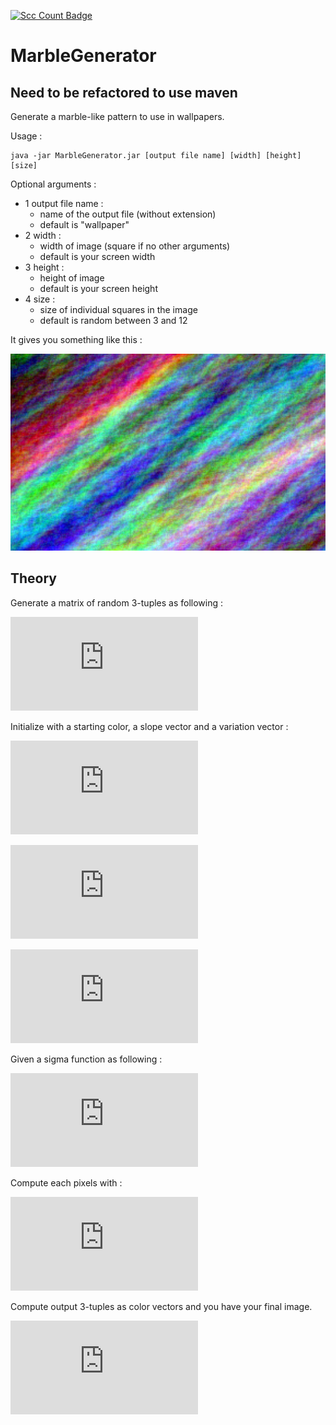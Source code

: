 [![Scc Count Badge](https://sloc.xyz/github/klemek/marblegenerator/?category=code)](https://github.com/boyter/scc/#badges-beta)

# MarbleGenerator

## Need to be refactored to use maven

Generate a marble-like pattern to use in wallpapers.

Usage :
```
java -jar MarbleGenerator.jar [output file name] [width] [height] [size]
```

Optional arguments :
* 1 output file name :
  * name of the output file (without extension)
  * default is "wallpaper"
* 2 width :
  * width of image (square if no other arguments)
  * default is your screen width
* 3 height :
  * height of image
  * default is your screen height
* 4 size :
  * size of individual squares in the image
  * default is random between 3 and 12

It gives you something like this :

![example](wallpaper.jpg)

## Theory

Generate a matrix of random 3-tuples as following :

![-1<R_{x,y,z}<1](https://latex.codecogs.com/svg.latex?%5Cdpi%7B150%7D%20%5CLARGE%20-1%3CR_%7Bx%2Cy%2Cz%7D%3C1)

Initialize with a starting color, a slope vector and a variation vector :

![V_{0,0}=\[r_{0,0},g_{0,0},b_{0,0}\]](https://latex.codecogs.com/svg.latex?%5CLARGE%20V_%7B0%2C0%7D%3D%5Br_%7B0%2C0%7D%2Cg_%7B0%2C0%7D%2Cb_%7B0%2C0%7D%5D)

![S=\[s_{x},s_{y}\],s_{x}+s_{y}=1](https://latex.codecogs.com/svg.latex?%5CLARGE%20S%3D%5C%5Bs_%7Bx%7D%2Cs_%7By%7D%5C%5D%2Cs_%7Bx%7D&plus;s_%7By%7D%3D1)

![K=\[k_{r},k_{g},k_{b}\]](https://latex.codecogs.com/svg.latex?%5CLARGE%20K%3D%5C%5Bk_%7Br%7D%2Ck_%7Bg%7D%2Ck_%7Bb%7D%5C%5D)

Given a sigma function as following :

![0<\sigma (x)<1](https://latex.codecogs.com/svg.latex?%5Cdpi%7B150%7D%20%5CLARGE%200%3C%5Csigma%28x%29%3C1)

Compute each pixels with :

![V_{x,y,z}=\sigma (R_{x,y,z}*K_{z}+V_{x-1,y,z}*s_{x}+V_{x,y-1,z}*s_{y})](https://latex.codecogs.com/svg.latex?%5Clarge%20V_%7Bx%2Cy%2Cz%7D%3D%5Csigma%20%28R_%7Bx%2Cy%2Cz%7D*K_%7Bz%7D&plus;V_%7Bx-1%2Cy%2Cz%7D*s_%7Bx%7D&plus;V_%7Bx%2Cy-1%2Cz%7D*s_%7By%7D%29)

Compute output 3-tuples as color vectors and you have your final image.

![V_{x,y}=\[r_{x,y},g_{x,y},b_{x,y}\]](https://latex.codecogs.com/svg.latex?%5CLARGE%20V_%7Bx%2Cy%7D%3D%5C%5Br_%7Bx%2Cy%7D%2Cg_%7Bx%2Cy%7D%2Cb_%7Bx%2Cy%7D%5C%5D)
